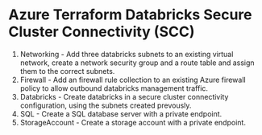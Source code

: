 # Azure Terraform Databricks Secure Cluster Connectivity (SCC)

1. Networking - Add three databricks subnets to an existing virtual network, create a network security group and a route table and assign them to the correct subnets.
2. Firewall - Add an firewall rule collection to an existing Azure firewall policy to allow outbound databricks management traffic.
3. Databricks - Create databricks in a secure cluster connectivity configuration, using the subnets created prevously.
4. SQL - Create a SQL database server with a private endpoint.
5. StorageAccount - Create a storage account with a private endpoint.
